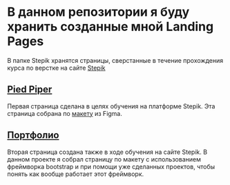 # В данном репозитории я буду хранить созданные мной Landing Pages

В папке Stepik хранятся страницы, сверстанные в течение прохождения курса по верстке на сайте [Stepik](https://stepik.org/course/38218/syllabus)

## [Pied Piper](https://github.com/EgorEast/LandingPages/tree/main/Stepik/Pied%20Piper)

Первая страница сделана в целях обучения на платформе Stepik. Эта страница собрана по [макету](https://www.figma.com/file/BL7wdCOSIxYFu1uxctuVzg/%D0%94%D0%BE%D0%BC%D0%B0%D1%88%D0%BD%D0%B5%D0%B5-%D0%B7%D0%B0%D0%B4%D0%B0%D0%BD%D0%B8%D0%B5-Pied-Piper?node-id=0%3A1) из Figma.

## [Портфолио](https://github.com/EgorEast/LandingPages/tree/main/Stepik/Learn%20BOOTSTRAP)

Вторая страница создана также в ходе обучения на сайте Stepik. В данном проекте я собрал страницу по макету с использованием фреймворка bootstrap и при помощи уже сделанных проектов, чтобы понять как вообще работает этот фреймворк.
